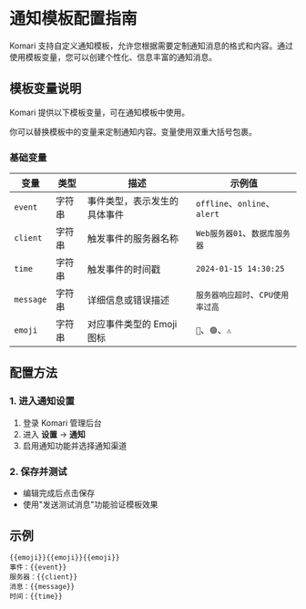 # 通知模板配置指南

Komari 支持自定义通知模板，允许您根据需要定制通知消息的格式和内容。通过使用模板变量，您可以创建个性化、信息丰富的通知消息。

## 模板变量说明

Komari 提供以下模板变量，可在通知模板中使用。

你可以替换模板中的变量来定制通知内容。变量使用双重大括号包裹。

### 基础变量

| 变量 | 类型 | 描述 | 示例值 |
|------|------|------|---------|
| `event` | 字符串 | 事件类型，表示发生的具体事件 | `offline`、`online`、`alert` |
| `client` | 字符串 | 触发事件的服务器名称 | `Web服务器01`、`数据库服务器` |
| `time` | 字符串 | 触发事件的时间戳 | `2024-01-15 14:30:25` |
| `message` | 字符串 | 详细信息或错误描述 | `服务器响应超时`、`CPU使用率过高` |
| `emoji` | 字符串 | 对应事件类型的 Emoji 图标 | `🔴`、`🟢`、`⚠️` |


## 配置方法

### 1. 进入通知设置

1. 登录 Komari 管理后台
2. 进入 **设置** → **通知**
3. 启用通知功能并选择通知渠道

### 2. 保存并测试

- 编辑完成后点击保存
- 使用"发送测试消息"功能验证模板效果

## 示例

```text
{{emoji}}{{emoji}}{{emoji}}
事件：{{event}}
服务器：{{client}}
消息：{{message}}
时间：{{time}}
```